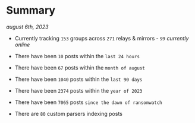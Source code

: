 
# Summary
_august 6th, 2023_

- Currently tracking `153` groups across `271` relays & mirrors - _`99` currently online_

- There have been `10` posts within the `last 24 hours`

- There have been `67` posts within the `month of august`

- There have been `1040` posts within the `last 90 days`

- There have been `2374` posts within the `year of 2023`

- There have been `7065` posts `since the dawn of ransomwatch`

- There are `80` custom parsers indexing posts
